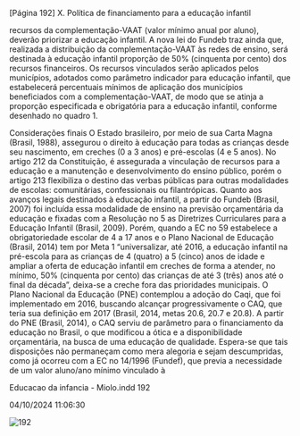 [Página 192]
X. Política de financiamento para a educação infantil

recursos da complementação-VAAT (valor mínimo anual por aluno),
deverão priorizar a educação infantil.
A nova lei do Fundeb traz ainda que, realizada a distribuição da
complementação-VAAT às redes de ensino, será destinada à educação
infantil proporção de 50% (cinquenta por cento) dos recursos financeiros. Os recursos vinculados serão aplicados pelos municípios, adotados como parâmetro indicador para educação infantil, que estabelecerá percentuais mínimos de aplicação dos municípios beneficiados
com a complementação-VAAT, de modo que se atinja a proporção especificada e obrigatória para a educação infantil, conforme desenhado
no quadro 1.

Considerações finais
O Estado brasileiro, por meio de sua Carta Magna (Brasil, 1988), assegurou o direito à educação para todas as crianças desde seu nascimento, em creches (0 a 3 anos) e pré-escolas (4 e 5 anos). No artigo
212 da Constituição, é assegurada a vinculação de recursos para a educação e a manutenção e desenvolvimento do ensino público, porém o
artigo 213 flexibiliza o destino das verbas públicas para outras modalidades de escolas: comunitárias, confessionais ou filantrópicas.
Quanto aos avanços legais destinados à educação infantil, a partir
do Fundeb (Brasil, 2007) foi incluída essa modalidade de ensino na
previsão orçamentária da educação e fixadas com a Resolução no 5 as
Diretrizes Curriculares para a Educação Infantil (Brasil, 2009). Porém,
quando a EC no 59 estabelece a obrigatoriedade escolar de 4 a 17 anos
e o Plano Nacional de Educação (Brasil, 2014) tem por Meta 1 “universalizar, até 2016, a educação infantil na pré-escola para as crianças
de 4 (quatro) a 5 (cinco) anos de idade e ampliar a oferta de educação
infantil em creches de forma a atender, no mínimo, 50% (cinquenta por
cento) das crianças de até 3 (três) anos até o final da década”, deixa-se
a creche fora das prioridades municipais.
O Plano Nacional da Educação (PNE) contemplou a adoção do Caqi,
que foi implementado em 2016, buscando alcançar progressivamente
o CAQ, que teria sua definição em 2017 (Brasil, 2014, metas 20.6, 20.7 e
20.8). A partir do PNE (Brasil, 2014), o CAQ serviu de parâmetro para o
financiamento da educação no Brasil, o que modificou a ótica e a disponibilidade orçamentária, na busca de uma educação de qualidade.
Espera-se que tais disposições não permaneçam como mera alegoria e
sejam descumpridas, como já ocorreu com a EC no 14/1996 (Fundef),
que previa a necessidade de um valor aluno/ano mínimo vinculado à


Educacao da infancia - Miolo.indd 192

04/10/2024 11:06:30

![192](./img/page_192-01.jpg)
